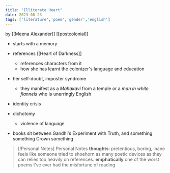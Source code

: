 ```yaml
---
title: "Illiterate Heart"
date: 2023-08-23
tags: ['literature','poem','gender','english']
---
```


by [[Meena Alexander]]
[[postcolonial]]

- starts with a memory 
- references [[Heart of Darkness]]
	- references characters from it
	- how she has learnt the colonizer's language and education
- her self-doubt, imposter syndrome
	- they manifest as a *Mahakavi*  from a temple or a *man in white flannels* who is unerringly English
- identity crisis
- dichotomy
	- violence of language 

- books sit between Gandhi's Experiment with Truth, and something something Crown something 



> [!Personal Notes] Personal Notes
> **thoughts**: pretentious, boring, inane feels like someone tried to shoehorn as 
> many poetic devices as they can relies too heavily on references. 
> **emphatically** one of the worst poems I've ever had the misfortune of reading

